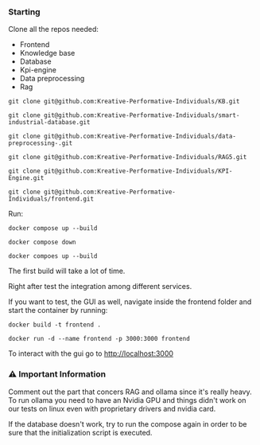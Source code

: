 ### Starting 
Clone all the repos needed:
- Frontend
- Knowledge base 
- Database
- Kpi-engine 
- Data preprocessing 
- Rag 

``git clone git@github.com:Kreative-Performative-Individuals/KB.git``

``git clone git@github.com:Kreative-Performative-Individuals/smart-industrial-database.git``

``git clone git@github.com:Kreative-Performative-Individuals/data-preprocessing-.git``

``git clone git@github.com:Kreative-Performative-Individuals/RAG5.git``

``git clone git@github.com:Kreative-Performative-Individuals/KPI-Engine.git``

``git clone git@github.com:Kreative-Performative-Individuals/frontend.git``

Run: 

``docker compose up --build``

``docker compose down``

``docker compoes up --build``

The first build will take a lot of time. 

Right after test the integration among different services.

If you want to test, the GUI as well, navigate inside the frontend folder and start the container by running:

``docker build -t frontend . ``

``docker run -d --name frontend -p 3000:3000 frontend``

To interact with the gui go to [http://localhost:3000](http://localhost:3000)

### ⚠️ Important Information
Comment out the part that concers RAG and ollama since it's really heavy. To run ollama you need to have an Nvidia GPU and things didn't work on our tests on linux even with proprietary drivers and nvidia card.

If the database doesn't work, try to run the compose again in order to be sure that the initialization script is executed.
